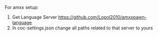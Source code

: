 For amxx setup:
1. Get Language Server https://github.com/Lopol2010/amxxpawn-language
2. In coc-settings.json change all paths related to that server to yours





